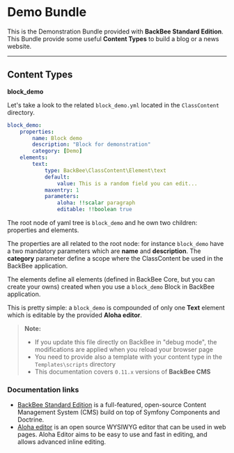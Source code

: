 Demo Bundle
===================


This is the Demonstration Bundle provided with **BackBee Standard Edition**.
This Bundle provide some useful **Content Types** to build a blog or a news website.

----------

Content Types
-----------------

**block_demo**

Let's take a look to the related ``block_demo.yml`` located in the ``ClassContent`` directory.

```yaml
block_demo:
    properties:
        name: Block demo
        description: "Block for demonstration"
        category: [Demo]
    elements:
        text:
            type: BackBee\ClassContent\Element\text
            default:
                value: This is a random field you can edit...
            maxentry: 1
            parameters:
                aloha: !!scalar paragraph
                editable: !!boolean true
```

The root node of yaml tree is ``block_demo`` and he own two children: properties    and elements.

The properties are all related to the root node: for instance ``block_demo`` have a two mandatory parameters which are **name** and **description**.
The **category** parameter define a scope where the ClassContent be used in the BackBee application.


The elements define all elements (defined in BackBee Core, but you can create your owns) created when you use a ``block_demo`` Block in BackBee application.

This is pretty simple: a ``block_demo`` is compounded of only one **Text** element which is editable by the provided **Aloha editor**.

> **Note:**
> - If you update this file directly on BackBee in "debug mode", the modifications are applied when you reload your browser page
> - You need to provide also a template with your content type in the ``Templates\scripts`` directory
> - This documentation covers ``0.11.x`` versions of **BackBee CMS**


### Documentation links

  - [BackBee Standard Edition](http://www.backbee.com/) is a full-featured, open-source Content Management System (CMS) build on top of Symfony Components and Doctrine.
  - [Aloha editor](http://aloha-editor.org/) is an open source WYSIWYG editor that can be used in web pages. Aloha Editor aims to be easy to use and fast in editing, and allows advanced inline editing.
